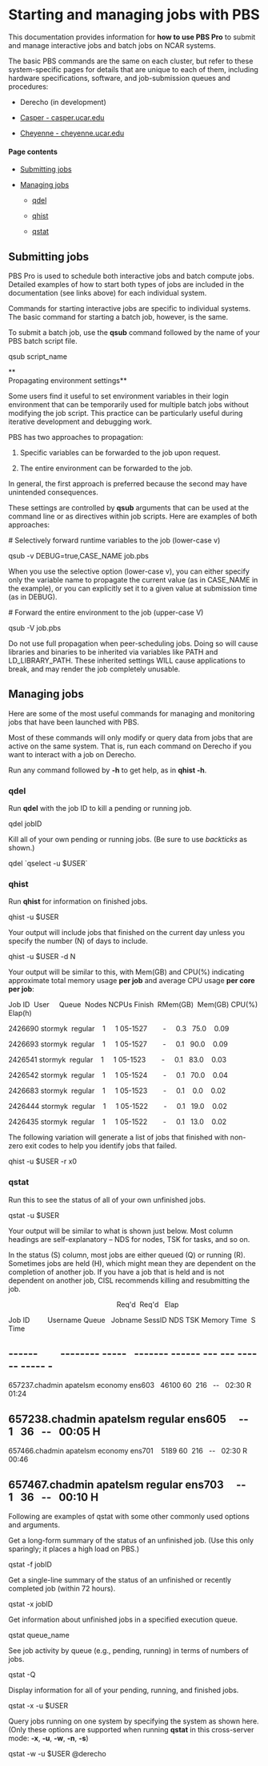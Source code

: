 # Starting and managing jobs with PBS

This documentation provides information for **how to use PBS Pro** to
submit and manage interactive jobs and batch jobs on NCAR systems.

The basic PBS commands are the same on each cluster, but refer to these
system-specific pages for details that are unique to each of them,
including hardware specifications, software, and job-submission queues
and procedures:

- Derecho (in development)

- [Casper -
  casper.ucar.edu](https://arc.ucar.edu/knowledge_base/70549550)

- [Cheyenne -
  cheyenne.ucar.edu](https://arc.ucar.edu/knowledge_base/70549542)

#### Page contents

- [Submitting jobs](#StartingandmanagingjobswithPBS-Submitti)

- [Managing jobs](#StartingandmanagingjobswithPBS-Managing)

  - [qdel](#StartingandmanagingjobswithPBS-qdel)

  - [qhist](#StartingandmanagingjobswithPBS-qhist)

  - [qstat](#StartingandmanagingjobswithPBS-qstat)

## Submitting jobs

PBS Pro is used to schedule both interactive jobs and batch compute
jobs. Detailed examples of how to start both types of jobs are included
in the documentation (see links above) for each individual system.

Commands for starting interactive jobs are specific to individual
systems. The basic command for starting a batch job, however, is the
same.

To submit a batch job, use the **qsub** command followed by the name of
your PBS batch script file.

qsub script_name

**  
Propagating environment settings**

Some users find it useful to set environment variables in their login
environment that can be temporarily used for multiple batch jobs without
modifying the job script. This practice can be particularly useful
during iterative development and debugging work.

PBS has two approaches to propagation:

1.  Specific variables can be forwarded to the job upon request.

2.  The entire environment can be forwarded to the job.

In general, the first approach is preferred because the second may have
unintended consequences.

These settings are controlled by **qsub** arguments that can be used at
the command line or as directives within job scripts. Here are examples
of both approaches:

\# Selectively forward runtime variables to the job (lower-case v)

qsub -v DEBUG=true,CASE_NAME job.pbs

When you use the selective option (lower-case v), you can either specify
only the variable name to propagate the current value (as in CASE_NAME
in the example), or you can explicitly set it to a given value at
submission time (as in DEBUG).

\# Forward the entire environment to the job (upper-case V)

qsub -V job.pbs

Do not use full propagation when peer-scheduling jobs. Doing so will
cause libraries and binaries to be inherited via variables like PATH and
LD_LIBRARY_PATH. These inherited settings WILL cause applications to
break, and may render the job completely unusable.

## Managing jobs

Here are some of the most useful commands for managing and monitoring
jobs that have been launched with PBS.

Most of these commands will only modify or query data from jobs that are
active on the same system. That is, run each command on Derecho if you
want to interact with a job on Derecho.

Run any command followed by **-h** to get help, as in **qhist -h**.

### qdel

Run **qdel** with the job ID to kill a pending or running job.

qdel jobID

Kill all of your own pending or running jobs. (Be sure to
use *backticks* as shown.)

qdel \`qselect -u \$USER\`

### qhist

Run **qhist** for information on finished jobs.

qhist -u \$USER

Your output will include jobs that finished on the current day unless
you specify the number (N) of days to include.

qhist -u \$USER -d N

Your output will be similar to this, with Mem(GB) and CPU(%) indicating
approximate total memory usage **per job** and average CPU usage **per
core per job**:

Job ID  User     Queue  Nodes NCPUs Finish  RMem(GB)  Mem(GB) CPU(%)
Elap(h)

2426690 stormyk  regular    1     1 05-1527        -     0.3   75.0   
0.09

2426693 stormyk  regular    1     1 05-1527        -     0.1   90.0   
0.09

2426541 stormyk  regular    1     1 05-1523        -     0.1   83.0   
0.03

2426542 stormyk  regular    1     1 05-1524        -     0.1   70.0   
0.04

2426683 stormyk  regular    1     1 05-1523        -     0.1    0.0   
0.02

2426444 stormyk  regular    1     1 05-1522        -     0.1   19.0   
0.02

2426435 stormyk  regular    1     1 05-1522        -     0.1   13.0   
0.02

The following variation will generate a list of jobs that finished with
non-zero exit codes to help you identify jobs that failed.

qhist -u \$USER -r x0

### qstat

Run this to see the status of all of your own unfinished jobs.

qstat -u \$USER

Your output will be similar to what is shown just below. Most column
headings are self-explanatory – NDS for nodes, TSK for tasks, and so on.

In the status (S) column, most jobs are either queued (Q) or running
(R). Sometimes jobs are held (H), which might mean they are dependent on
the completion of another job. If you have a job that is held and is not
dependent on another job, CISL recommends killing and resubmitting the
job.

                                                       Req'd  Req'd  
Elap

Job ID         Username Queue   Jobname SessID NDS TSK Memory Time  S
Time

------         -------- -----   ------- ------ --- --- ------ ----- -
----

657237.chadmin apatelsm economy ens603   46100 60  216   --   02:30 R
01:24

657238.chadmin apatelsm regular ens605     --   1   36   --   00:05 H  
--

657466.chadmin apatelsm economy ens701    5189 60  216   --   02:30 R
00:46

657467.chadmin apatelsm regular ens703     --   1   36   --   00:10 H  
--

Following are examples of qstat with some other commonly used options
and arguments.

Get a long-form summary of the status of an unfinished job. (Use this
only sparingly; it places a high load on PBS.)

qstat -f jobID

Get a single-line summary of the status of an unfinished or recently
completed job (within 72 hours).

qstat -x jobID

Get information about unfinished jobs in a specified execution queue.

qstat queue_name

See job activity by queue (e.g., pending, running) in terms of numbers
of jobs.

qstat -Q

Display information for all of your pending, running, and finished jobs.

qstat -x -u \$USER

Query jobs running on one system by specifying the system as shown here.
(Only these options are supported when running **qstat** in this
cross-server mode: **-x**, **-u**, **-w**, **-n**, **-s**)

qstat -w -u \$USER @derecho
